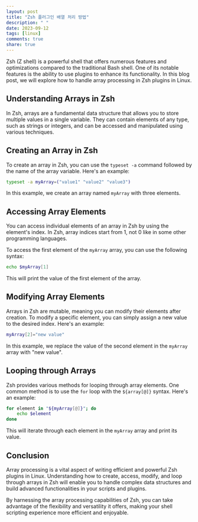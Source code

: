 ```yaml
---
layout: post
title: "Zsh 플러그인 배열 처리 방법"
description: " "
date: 2023-09-12
tags: [linux]
comments: true
share: true
---
```


Zsh (Z shell) is a powerful shell that offers numerous features and optimizations compared to the traditional Bash shell. One of its notable features is the ability to use plugins to enhance its functionality. In this blog post, we will explore how to handle array processing in Zsh plugins in Linux.

## Understanding Arrays in Zsh

In Zsh, arrays are a fundamental data structure that allows you to store multiple values in a single variable. They can contain elements of any type, such as strings or integers, and can be accessed and manipulated using various techniques.

## Creating an Array in Zsh

To create an array in Zsh, you can use the `typeset -a` command followed by the name of the array variable. Here's an example:

```zsh
typeset -a myArray=("value1" "value2" "value3")
```

In this example, we create an array named `myArray` with three elements.

## Accessing Array Elements

You can access individual elements of an array in Zsh by using the element's index. In Zsh, array indices start from 1, not 0 like in some other programming languages.

To access the first element of the `myArray` array, you can use the following syntax:

```zsh
echo $myArray[1]
```

This will print the value of the first element of the array.

## Modifying Array Elements

Arrays in Zsh are mutable, meaning you can modify their elements after creation. To modify a specific element, you can simply assign a new value to the desired index. Here's an example:

```zsh
myArray[2]="new value"
```

In this example, we replace the value of the second element in the `myArray` array with "new value".

## Looping through Arrays

Zsh provides various methods for looping through array elements. One common method is to use the `for` loop with the `${array[@]}` syntax. Here's an example:

```zsh
for element in "${myArray[@]}"; do
    echo $element
done
```

This will iterate through each element in the `myArray` array and print its value.

## Conclusion

Array processing is a vital aspect of writing efficient and powerful Zsh plugins in Linux. Understanding how to create, access, modify, and loop through arrays in Zsh will enable you to handle complex data structures and build advanced functionalities in your scripts and plugins.

By harnessing the array processing capabilities of Zsh, you can take advantage of the flexibility and versatility it offers, making your shell scripting experience more efficient and enjoyable.